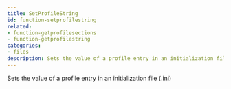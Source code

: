 ```yaml
---
title: SetProfileString
id: function-setprofilestring
related:
- function-getprofilesections
- function-getprofilestring
categories:
- files
description: Sets the value of a profile entry in an initialization file.
---
```


Sets the value of a profile entry in an initialization file (.ini)
